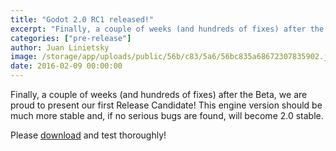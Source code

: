 ```yaml
---
title: "Godot 2.0 RC1 released!"
excerpt: "Finally, a couple of weeks (and hundreds of fixes) after the Beta, we are proud to present our first Release Candidate! This engine version should be much more stable and, if no serious bugs are found, will become 2.0 stable."
categories: ["pre-release"]
author: Juan Linietsky
image: /storage/app/uploads/public/56b/c83/5a6/56bc835a68672307835902.jpg
date: 2016-02-09 00:00:00
---
```


Finally, a couple of weeks (and hundreds of fixes) after the Beta, we are proud to present our first Release Candidate! This engine version should be much more stable and, if no serious bugs are found, will become 2.0 stable.

Please [download](/download) and test thoroughly!
